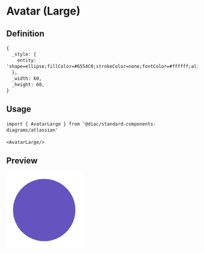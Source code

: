 # Avatar (Large)

## Definition

```
{
  _style: { 
    entity: 'shape=ellipse;fillColor=#6554C0;strokeColor=none;fontColor=#ffffff;align=center;verticalAlign=middle;whiteSpace=wrap;fontSize=46;fontStyle=1;html=1;sketch=0;',
  },
  _width: 60,
  _height: 60,
}
```

## Usage

```
import { AvatarLarge } from '@diac/standard-components-diagrams/atlassian'

<AvatarLarge/>
```

## Preview

<img src="./avatar-large.png" width="200"/>
